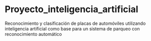 # Proyecto_inteligencia_artificial
Reconocimiento y clasificación de placas de automóviles utilizando inteligencia artificial como base para un sistema de parqueo con reconocimiento automático
